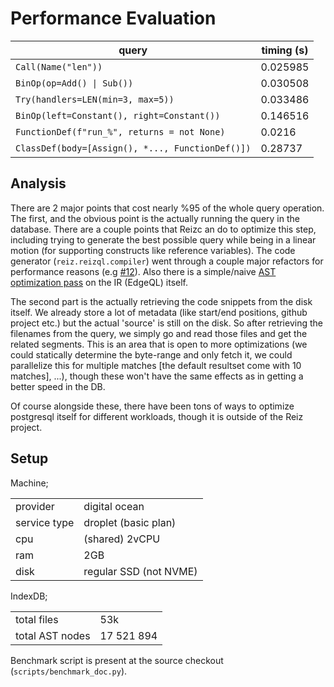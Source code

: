# Performance Evaluation

| query                                            | timing (s) |
| ------------------------------------------------ | ---------- |
| `Call(Name("len"))`                              | 0.025985   |
| `BinOp(op=Add() \| Sub())`                       | 0.030508   |
| `Try(handlers=LEN(min=3, max=5))`                | 0.033486   |
| `BinOp(left=Constant(), right=Constant())`       | 0.146516   |
| `FunctionDef(f"run_%", returns = not None)`      | 0.0216     |
| `ClassDef(body=[Assign(), *..., FunctionDef()])` | 0.28737    |

## Analysis

There are 2 major points that cost nearly %95 of the whole query operation. The first,
and the obvious point is the actually running the query in the database. There are a couple
points that Reizc an do to optimize this step, including trying to generate the best
possible query while being in a linear motion (for supporting constructs like reference
variables). The code generator (`reiz.reizql.compiler`) went through a couple major
refactors for performance reasons (e.g [#12](https://github.com/reizio/reiz.io/pull/12)).
Also there is a simple/naive [AST optimization pass](https://github.com/reizio/reiz.io/blob/cff3cc6eaad532ac1a956c1f7c7a58d97ea00e4b/reiz/ir/backends/edgeql.py#L461-L513) on
the IR (EdgeQL) itself.

The second part is the actually retrieving the code snippets from the disk itself. We
already store a lot of metadata (like start/end positions, github project etc.) but
the actual 'source' is still on the disk. So after retrieving the filenames from the
query, we simply go and read those files and get the related segments. This is an area
that is open to more optimizations (we could statically determine the byte-range and
only fetch it, we could parallelize this for multiple matches \[the default resultset
come with 10 matches\], ...), though these won't have the same effects as in getting
a better speed in the DB.

Of course alongside these, there have been tons of ways to optimize postgresql itself
for different workloads, though it is outside of the Reiz project.

## Setup

Machine;

|              |                        |
| ------------ | ---------------------- |
| provider     | digital ocean          |
| service type | droplet (basic plan)   |
| cpu          | (shared) 2vCPU         |
| ram          | 2GB                    |
| disk         | regular SSD (not NVME) |

IndexDB;

|                 |            |
| --------------- | ---------- |
| total files     | 53k        |
| total AST nodes | 17 521 894 |

Benchmark script is present at the source checkout (`scripts/benchmark_doc.py`).
